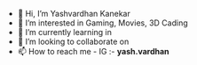 - 👋 Hi, I’m Yashvardhan Kanekar
- 👀 I’m interested in Gaming, Movies, 3D Cading
- 🌱 I’m currently learning in 
- 💞️ I’m looking to collaborate on 
- 📫 How to reach me - IG :- __yash.vardhan__ 

<!---
yash-py/yash-py is a ✨ special ✨ repository because its `README.md` (this file) appears on your GitHub profile.
You can click the Preview link to take a look at your changes.
--->
